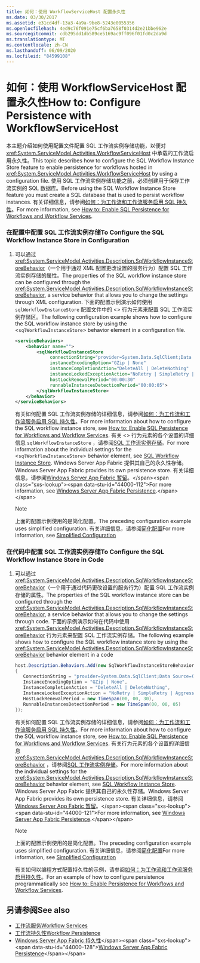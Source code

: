 ```yaml
---
title: 如何：使用 WorkflowServiceHost 配置永久性
ms.date: 03/30/2017
ms.assetid: e31cd4df-13a3-4a9a-9be8-5243e0055356
ms.openlocfilehash: 4ed9c76f091e75cf6ba7658f0314d2e21bbe962e
ms.sourcegitcommit: cdb295dd1db589ce5169ac9ff096f01fd0c2da9d
ms.translationtype: MT
ms.contentlocale: zh-CN
ms.lasthandoff: 06/09/2020
ms.locfileid: "84599108"
---
```

# <a name="how-to-configure-persistence-with-workflowservicehost"></a><span data-ttu-id="44000-102">如何：使用 WorkflowServiceHost 配置永久性</span><span class="sxs-lookup"><span data-stu-id="44000-102">How to: Configure Persistence with WorkflowServiceHost</span></span>
<span data-ttu-id="44000-103">本主题介绍如何使用配置文件配置 SQL 工作流实例存储功能，以便对 <xref:System.ServiceModel.Activities.WorkflowServiceHost> 中承载的工作流启用永久性。</span><span class="sxs-lookup"><span data-stu-id="44000-103">This topic describes how to configure the SQL Workflow Instance Store feature to enable persistence for workflows hosted in <xref:System.ServiceModel.Activities.WorkflowServiceHost> by using a configuration file.</span></span> <span data-ttu-id="44000-104">使用 SQL 工作流实例存储功能之前，必须创建用于保存工作流实例的 SQL 数据库。</span><span class="sxs-lookup"><span data-stu-id="44000-104">Before using the SQL Workflow Instance Store feature you must create a SQL database that is used to persist workflow instances.</span></span> <span data-ttu-id="44000-105">有关详细信息，请参阅[如何：为工作流和工作流服务启用 SQL 持久性](../../windows-workflow-foundation/how-to-enable-sql-persistence-for-workflows-and-workflow-services.md)。</span><span class="sxs-lookup"><span data-stu-id="44000-105">For more information, see [How to: Enable SQL Persistence for Workflows and Workflow Services](../../windows-workflow-foundation/how-to-enable-sql-persistence-for-workflows-and-workflow-services.md).</span></span>  
  
### <a name="to-configure-the-sql-workflow-instance-store-in-configuration"></a><span data-ttu-id="44000-106">在配置中配置 SQL 工作流实例存储</span><span class="sxs-lookup"><span data-stu-id="44000-106">To Configure the SQL Workflow Instance Store in Configuration</span></span>  
  
1. <span data-ttu-id="44000-107">可以通过 <xref:System.ServiceModel.Activities.Description.SqlWorkflowInstanceStoreBehavior>（一个用于通过 XML 配置更改设置的服务行为）配置 SQL 工作流实例存储的属性。</span><span class="sxs-lookup"><span data-stu-id="44000-107">The properties of the SQL workflow instance store can be configured through the <xref:System.ServiceModel.Activities.Description.SqlWorkflowInstanceStoreBehavior>, a service behavior that allows you to change the settings through XML configuration.</span></span> <span data-ttu-id="44000-108">下面的配置示例演示如何使用 `sqlWorkflowInstanceStore` 配置文件中的 <> 行为元素来配置 SQL 工作流实例存储区。</span><span class="sxs-lookup"><span data-stu-id="44000-108">The following configuration example shows how to configure the SQL workflow instance store by using the <`sqlWorkflowInstanceStore`> behavior element in a configuration file.</span></span>  
  
    ```xml  
    <serviceBehaviors>  
        <behavior name="">  
            <sqlWorkflowInstanceStore
                 connectionString="provider=System.Data.SqlClient;Data Source=(local);Initial Catalog=DefaultPersistenceProviderDb;Integrated Security=True;Async=true"  
                 instanceEncodingOption="GZip | None"  
                 instanceCompletionAction="DeleteAll | DeleteNothing"  
                 instanceLockedExceptionAction="NoRetry | SimpleRetry | AggressiveRetry"  
                 hostLockRenewalPeriod="00:00:30"
                 runnableInstancesDetectionPeriod="00:00:05">  
            </sqlWorkflowInstanceStore>  
        </behavior>  
    </serviceBehaviors>  
    ```  
  
     <span data-ttu-id="44000-109">有关如何配置 SQL 工作流实例存储的详细信息，请参阅[如何：为工作流和工作流服务启用 SQL 持久性](../../windows-workflow-foundation/how-to-enable-sql-persistence-for-workflows-and-workflow-services.md)。</span><span class="sxs-lookup"><span data-stu-id="44000-109">For more information about how to configure the SQL workflow instance store, see [How to: Enable SQL Persistence for Workflows and Workflow Services](../../windows-workflow-foundation/how-to-enable-sql-persistence-for-workflows-and-workflow-services.md).</span></span> <span data-ttu-id="44000-110">有关 <> 行为元素的各个设置的详细信息 `sqlWorkflowInstanceStore` ，请参阅[SQL 工作流实例存储](../../windows-workflow-foundation/sql-workflow-instance-store.md)。</span><span class="sxs-lookup"><span data-stu-id="44000-110">For more information about the individual settings for the <`sqlWorkflowInstanceStore`> behavior element, see [SQL Workflow Instance Store](../../windows-workflow-foundation/sql-workflow-instance-store.md).</span></span> <span data-ttu-id="44000-111">Windows Server App Fabric 提供其自己的永久性存储。</span><span class="sxs-lookup"><span data-stu-id="44000-111">Windows Server App Fabric provides its own persistence store.</span></span> <span data-ttu-id="44000-112">有关详细信息，请参阅[Windows Server App Fabric 暂留](https://docs.microsoft.com/previous-versions/appfabric/ee677272(v=azure.10))。</span><span class="sxs-lookup"><span data-stu-id="44000-112">For more information, see [Windows Server App Fabric Persistence](https://docs.microsoft.com/previous-versions/appfabric/ee677272(v=azure.10)).</span></span>  
  
    > [!NOTE]
    > <span data-ttu-id="44000-113">上面的配置示例使用的是简化配置。</span><span class="sxs-lookup"><span data-stu-id="44000-113">The preceding configuration example uses simplified configuration.</span></span> <span data-ttu-id="44000-114">有关详细信息，请参阅[简化配置](../simplified-configuration.md)</span><span class="sxs-lookup"><span data-stu-id="44000-114">For more information, see [Simplified Configuration](../simplified-configuration.md)</span></span>  
  
### <a name="to-configure-the-sql-workflow-instance-store-in-code"></a><span data-ttu-id="44000-115">在代码中配置 SQL 工作流实例存储</span><span class="sxs-lookup"><span data-stu-id="44000-115">To Configure the SQL Workflow Instance Store in Code</span></span>  
  
1. <span data-ttu-id="44000-116">可以通过 <xref:System.ServiceModel.Activities.Description.SqlWorkflowInstanceStoreBehavior>（一个用于通过代码更改设置的服务行为）配置 SQL 工作流实例存储的属性。</span><span class="sxs-lookup"><span data-stu-id="44000-116">The properties of the SQL workflow instance store can be configured through the <xref:System.ServiceModel.Activities.Description.SqlWorkflowInstanceStoreBehavior>, a service behavior that allows you to change the settings through code.</span></span> <span data-ttu-id="44000-117">下面的示例演示如何在代码中使用 <xref:System.ServiceModel.Activities.Description.SqlWorkflowInstanceStoreBehavior> 行为元素来配置 SQL 工作流实例存储。</span><span class="sxs-lookup"><span data-stu-id="44000-117">The following example shows how to configure the SQL workflow instance store by using the <xref:System.ServiceModel.Activities.Description.SqlWorkflowInstanceStoreBehavior> behavior element in a code</span></span>  
  
    ```csharp  
    host.Description.Behaviors.Add(new SqlWorkflowInstanceStoreBehavior  
    {  
       ConnectionString = "provider=System.Data.SqlClient;Data Source=(local);Initial Catalog=DefaultPersistenceProviderDb;Integrated Security=True;Async=true",  
       InstanceEncodingOption = "GZip | None",  
       InstanceCompletionAction = "DeleteAll | DeleteNothing",  
       InstanceLockedExceptionAction = "NoRetry | SimpleRetry | AggressiveRetry",  
       HostLockRenewalPeriod = new TimeSpan(00, 00, 30),  
       RunnableInstancesDetectionPeriod = new TimeSpan(00, 00, 05)  
    });  
    ```  
  
     <span data-ttu-id="44000-118">有关如何配置 SQL 工作流实例存储的详细信息，请参阅[如何：为工作流和工作流服务启用 SQL 持久性](../../windows-workflow-foundation/how-to-enable-sql-persistence-for-workflows-and-workflow-services.md)。</span><span class="sxs-lookup"><span data-stu-id="44000-118">For more information about how to configure the SQL workflow instance store, see [How to: Enable SQL Persistence for Workflows and Workflow Services](../../windows-workflow-foundation/how-to-enable-sql-persistence-for-workflows-and-workflow-services.md).</span></span> <span data-ttu-id="44000-119">有关行为元素的各个设置的详细信息 <xref:System.ServiceModel.Activities.Description.SqlWorkflowInstanceStoreBehavior> ，请参阅[SQL 工作流实例存储](../../windows-workflow-foundation/sql-workflow-instance-store.md)。</span><span class="sxs-lookup"><span data-stu-id="44000-119">For more information about the individual settings for the <xref:System.ServiceModel.Activities.Description.SqlWorkflowInstanceStoreBehavior> behavior element, see [SQL Workflow Instance Store](../../windows-workflow-foundation/sql-workflow-instance-store.md).</span></span> <span data-ttu-id="44000-120">Windows Server App Fabric 提供其自己的永久性存储。</span><span class="sxs-lookup"><span data-stu-id="44000-120">Windows Server App Fabric provides its own persistence store.</span></span> <span data-ttu-id="44000-121">有关详细信息，请参阅[Windows Server App Fabric 暂留](https://docs.microsoft.com/previous-versions/appfabric/ee677272(v=azure.10))。</span><span class="sxs-lookup"><span data-stu-id="44000-121">For more information, see [Windows Server App Fabric Persistence](https://docs.microsoft.com/previous-versions/appfabric/ee677272(v=azure.10)).</span></span>  
  
    > [!NOTE]
    > <span data-ttu-id="44000-122">上面的配置示例使用的是简化配置。</span><span class="sxs-lookup"><span data-stu-id="44000-122">The preceding configuration example uses simplified configuration.</span></span> <span data-ttu-id="44000-123">有关详细信息，请参阅[简化配置](../simplified-configuration.md)</span><span class="sxs-lookup"><span data-stu-id="44000-123">For more information, see [Simplified Configuration](../simplified-configuration.md)</span></span>  
  
     <span data-ttu-id="44000-124">有关如何以编程方式配置持久性的示例，请参阅[如何：为工作流和工作流服务启用持久性](../../windows-workflow-foundation/how-to-enable-persistence-for-workflows-and-workflow-services.md)。</span><span class="sxs-lookup"><span data-stu-id="44000-124">For an example of how to configure persistence programmatically see [How to: Enable Persistence for Workflows and Workflow Services](../../windows-workflow-foundation/how-to-enable-persistence-for-workflows-and-workflow-services.md).</span></span>  
  
## <a name="see-also"></a><span data-ttu-id="44000-125">另请参阅</span><span class="sxs-lookup"><span data-stu-id="44000-125">See also</span></span>

- [<span data-ttu-id="44000-126">工作流服务</span><span class="sxs-lookup"><span data-stu-id="44000-126">Workflow Services</span></span>](workflow-services.md)
- [<span data-ttu-id="44000-127">工作流持久性</span><span class="sxs-lookup"><span data-stu-id="44000-127">Workflow Persistence</span></span>](../../windows-workflow-foundation/workflow-persistence.md)
- <span data-ttu-id="44000-128">[Windows Server App Fabric 持久性](https://docs.microsoft.com/previous-versions/appfabric/ee677272(v=azure.10))</span><span class="sxs-lookup"><span data-stu-id="44000-128">[Windows Server App Fabric Persistence](https://docs.microsoft.com/previous-versions/appfabric/ee677272(v=azure.10))</span></span>
